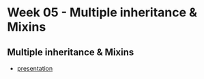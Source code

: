 # Week 05 - Multiple inheritance & Mixins

## Multiple inheritance & Mixins

* [presentation](https://slides.com/hackbulgaria/multiple-inheritance-mixins-locals-and-globals-125#/)